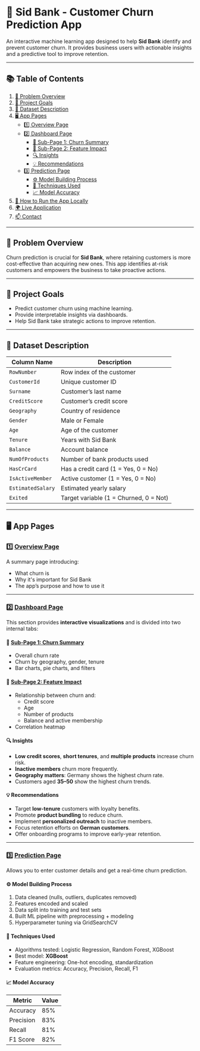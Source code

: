 # 🏦 Sid Bank - Customer Churn Prediction App

An interactive machine learning app designed to help **Sid Bank** identify and prevent customer churn. It provides business users with actionable insights and a predictive tool to improve retention.

---

## 📚 Table of Contents

1. [📌 Problem Overview](#-problem-overview)  
2. [🎯 Project Goals](#-project-goals)  
3. [📂 Dataset Description](#-dataset-description)  
4. [🖥️ App Pages](#-app-pages)  
   - [1️⃣ Overview Page](#1️⃣-overview-page)  
   - [2️⃣ Dashboard Page](#2️⃣-dashboard-page)  
     - [📍 Sub-Page 1: Churn Summary](#-sub-page-1-churn-summary)  
     - [📍 Sub-Page 2: Feature Impact](#-sub-page-2-feature-impact)  
     - [🔍 Insights](#-insights)  
     - [💡 Recommendations](#-recommendations)  
   - [3️⃣ Prediction Page](#3️⃣-prediction-page)  
     - [⚙️ Model Building Process](#️-model-building-process)  
     - [🧠 Techniques Used](#-techniques-used)  
     - [📈 Model Accuracy](#-model-accuracy)  
5. [🚀 How to Run the App Locally](#-how-to-run-the-app-locally)  
6. [🌍 Live Application](#-live-application)  
7. [📫 Contact](#-contact)

---

## 📌 Problem Overview

Churn prediction is crucial for **Sid Bank**, where retaining customers is more cost-effective than acquiring new ones. This app identifies at-risk customers and empowers the business to take proactive actions.

---

## 🎯 Project Goals

- Predict customer churn using machine learning.
- Provide interpretable insights via dashboards.
- Help Sid Bank take strategic actions to improve retention.

---

## 📂 Dataset Description

| Column Name         | Description |
|---------------------|-------------|
| `RowNumber`         | Row index of the customer |
| `CustomerId`        | Unique customer ID |
| `Surname`           | Customer’s last name |
| `CreditScore`       | Customer’s credit score |
| `Geography`         | Country of residence |
| `Gender`            | Male or Female |
| `Age`               | Age of the customer |
| `Tenure`            | Years with Sid Bank |
| `Balance`           | Account balance |
| `NumOfProducts`     | Number of bank products used |
| `HasCrCard`         | Has a credit card (1 = Yes, 0 = No) |
| `IsActiveMember`    | Active customer (1 = Yes, 0 = No) |
| `EstimatedSalary`   | Estimated yearly salary |
| `Exited`            | Target variable (1 = Churned, 0 = Not)

---

## 🖥️ App Pages

### 1️⃣ [Overview Page](https://customerchurn-predic.streamlit.app/Overview)

A summary page introducing:

- What churn is
- Why it's important for Sid Bank
- The app’s purpose and how to use it

---

### 2️⃣ [Dashboard Page](https://customerchurn-predic.streamlit.app/Dashboard)

This section provides **interactive visualizations** and is divided into two internal tabs:

#### 📍 [Sub-Page 1: Churn Summary](https://customerchurn-predic.streamlit.app/Dashboard#churn-summary)

- Overall churn rate
- Churn by geography, gender, tenure
- Bar charts, pie charts, and filters

#### 📍 [Sub-Page 2: Feature Impact](https://customerchurn-predic.streamlit.app/Dashboard#feature-impact)

- Relationship between churn and:
  - Credit score
  - Age
  - Number of products
  - Balance and active membership
- Correlation heatmap

#### 🔍 Insights

- **Low credit scores**, **short tenures**, and **multiple products** increase churn risk.
- **Inactive members** churn more frequently.
- **Geography matters**: Germany shows the highest churn rate.
- Customers aged **35–50** show the highest churn trends.

#### 💡 Recommendations

- Target **low-tenure** customers with loyalty benefits.
- Promote **product bundling** to reduce churn.
- Implement **personalized outreach** to inactive members.
- Focus retention efforts on **German customers**.
- Offer onboarding programs to improve early-year retention.

---

### 3️⃣ [Prediction Page](https://customerchurn-predic.streamlit.app/Prediction)

Allows you to enter customer details and get a real-time churn prediction.

#### ⚙️ Model Building Process

1. Data cleaned (nulls, outliers, duplicates removed)
2. Features encoded and scaled
3. Data split into training and test sets
4. Built ML pipeline with preprocessing + modeling
5. Hyperparameter tuning via GridSearchCV

#### 🧠 Techniques Used

- Algorithms tested: Logistic Regression, Random Forest, XGBoost
- Best model: **XGBoost**
- Feature engineering: One-hot encoding, standardization
- Evaluation metrics: Accuracy, Precision, Recall, F1

#### 📈 Model Accuracy

| Metric        | Value |
|---------------|-------|
| Accuracy      | 85%   |
| Precision     | 83%   |
| Recall        | 81%   |
| F1 Score      | 82%   |









